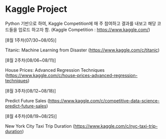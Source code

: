 # Kaggle Project



Python 기반으로 하여, Kaggle Competition에 매 주 참여하고 결과를 내보고 해당 코드들을 업로드 하고자 함.
(Kaggle Competition : https://www.kaggle.com/)

 
 
 
[8월 1주차(07/30~08/05)]

Titanic: Machine Learning from Disaster (https://www.kaggle.com/c/titanic)

[8월 2주차(08/06~08/11)]

House Prices: Advanced Regression Techniques (https://www.kaggle.com/c/house-prices-advanced-regression-techniques)

[8월 3주차(08/12~08/18)]

Predict Future Sales (https://www.kaggle.com/c/competitive-data-science-predict-future-sales)

[8월 4주차(08/19~08/25)]

New York City Taxi Trip Duration (https://www.kaggle.com/c/nyc-taxi-trip-duration)
